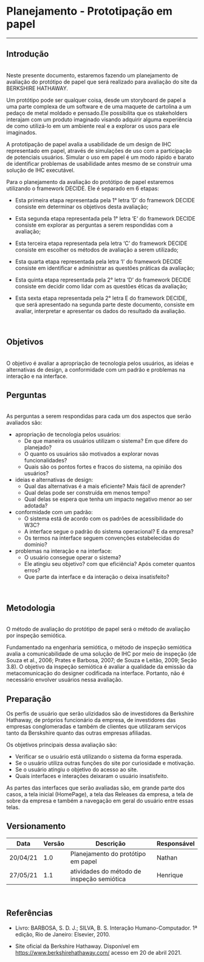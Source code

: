 # Planejamento - Prototipação em papel

-------------------------------------------------
## Introdução

<br>
Neste presente documento, estaremos fazendo um planejamento de avaliação do protótipo de papel que será realizado para avaliação do site da BERKSHIRE HATHAWAY. 

Um protótipo pode ser qualquer coisa, desde um storyboard de papel a uma parte complexa de um software e de uma maquete de cartolina a um pedaço de metal moldado e pensado.Ele possibilita que os stakeholders interajam com um produto imaginado visando adquirir alguma experiência de como utilizá-lo em um ambiente real e a explorar os usos para ele imaginados.

A prototipação de papel avalia a usabilidade de um design de IHC representado em papel, através de simulações de uso com a participação de potenciais usuários. Simular o uso em papel é um modo rápido e barato de identificar problemas de usabilidade antes mesmo de se construir uma solução de IHC executável.

Para o planejamento da avaliação do protótipo de papel estaremos utilizando o framework DECIDE. Ele é separado em 6 etapas:

*  Esta primeira etapa representada pela 1° letra ‘D’ do framework DECIDE consiste em determinar os objetivos desta avaliação;

* Esta segunda etapa representada pela 1° letra ‘E‘ do framework DECIDE consiste em explorar as perguntas a serem respondidas com a avaliação; 

* Esta terceira etapa representada pela letra ‘C’ do framework DECIDE consiste em escolher os métodos de avaliação a serem utilizado;

* Esta quarta etapa representada pela letra ‘I’ do framework DECIDE consiste em identificar e administrar as questões práticas da avaliação;

* Esta quinta etapa representada pela 2° letra ‘D’ do framework DECIDE consiste em decidir como lidar com as questões éticas da avaliação;

* Esta sexta etapa representada pela 2° letra E do framework DECIDE, que será apresentado na segunda parte deste documento, consiste em avaliar, interpretar e apresentar os dados do resultado da avaliação.
<br>

## Objetivos

<br>
O objetivo é avaliar a apropriação de tecnologia pelos usuários, as ideias e alternativas de design, a conformidade com um padrão e problemas na interação e na interface.
<br>

## Perguntas

<br>
As perguntas a serem respondidas para cada um dos aspectos que serão avaliados são:

* apropriação de tecnologia pelos usuários:
    * De que maneira os usuários utilizam o sistema? Em que difere do planejado? 
    * O quanto os usuários são motivados a explorar novas funcionalidades? 
    * Quais são os pontos fortes e fracos do sistema, na opinião dos usuários? 
* ideias e alternativas de design: 
    * Qual das alternativas é a mais eficiente? Mais fácil de aprender? 
    * Qual delas pode ser construída em menos tempo? 
    * Qual delas se espera que tenha um impacto negativo menor ao ser adotada? 
* conformidade com um padrão:
    * O sistema está de acordo com os padrões de acessibilidade do W3C? 
    * A interface segue o padrão do sistema operacional? E da empresa? 
    * Os termos na interface seguem convenções estabelecidas do domínio? 
* problemas na interação e na interface: 
    * O usuário consegue operar o sistema? 
    * Ele atingiu seu objetivo? com que eficiência? Após cometer quantos erros? 
    * Que parte da interface e da interação o deixa insatisfeito?
<br>

## Metodologia

<br>
O método de avaliação do protótipo de papel será o método de avaliação por inspeção semiótica.

Fundamentado na engenharia semiótica, o método de inspeção semiótica avalia a comunicabilidade de uma solução de IHC por meio de inspeção (de Souza et al., 2006; Prates e Barbosa, 2007; de Souza e Leitão, 2009; Seção 3.8). O objetivo da inspeção semiótica é avaliar a qualidade da emissão da metacomunicação do designer codificada na interface. Portanto, não é necessário envolver usuários nessa avaliação.
<br>

## Preparação

Os perfis de usuário que serão ulizidados são de investidores da Berkshire Hathaway, de próprios funcionário da empresa, de investidores das empresas conglomeradas e também de clientes que utilizaram serviços tanto da Berskshire quanto das outras empresas afiliadas.

Os objetivos principais dessa avaliação são:

* Verificar se o usuário está utilizando o sistema da forma esperada.
* Se o usuário utiliza outras funções do site por curiosidade e motivação.
* Se o usuário atingiu o objetivo do acesso ao site.
* Quais interfaces e interações deixaram o usuário insatisfeito.

As partes das interfaces que serão avaliadas são, em grande parte dos casos, a tela inicial (HomePage), a tela das Releases da empresa, a tela de sobre da empresa e também a navegação em geral do usuário entre essas telas.



## Versionamento


Data     |Versão        | Descrição                    | Responsável
------   |-----------   |-------------------------     |-------------
20/04/21 |   1.0        | Planejamento do protótipo em papel | Nathan
27/05/21 |   1.1        | atividades do método de inspeção semiótica | Henrique

<br>

## Referências


* Livro: BARBOSA, S. D. J.; SILVA, B. S. Interação Humano-Computador. 1ª edição, Rio de Janeiro: Elsevier, 2010.

* Site oficial da Berkshire Hathaway. Disponível em <https://www.berkshirehathaway.com/> acesso em 20 de abril 2021.